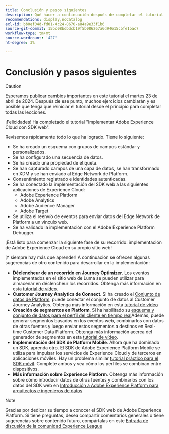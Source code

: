 ```yaml
---
title: Conclusión y pasos siguientes
description: Qué hacer a continuación después de completar el tutorial
recommendations: display,noCatalog
exl-id: bb0ef04d-fd01-4c24-8670-a84a9e33f1b6
source-git-commit: 15bc08bdbdcb19f5b086267a6d94615cbfe1bac7
workflow-type: tm+mt
source-wordcount: '427'
ht-degree: 3%

---
```


# Conclusión y pasos siguientes


>[!CAUTION]
>
>Esperamos publicar cambios importantes en este tutorial el martes 23 de abril de 2024. Después de ese punto, muchos ejercicios cambiarán y es posible que tenga que reiniciar el tutorial desde el principio para completar todas las lecciones.

¡Felicidades! Ha completado el tutorial &quot;Implementar Adobe Experience Cloud con SDK web&quot;.

Revisemos rápidamente todo lo que ha logrado. Tiene lo siguiente:

* Se ha creado un esquema con grupos de campos estándar y personalizados.
* Se ha configurado una secuencia de datos.
* Se ha creado una propiedad de etiqueta.
* Se han capturado campos de una capa de datos, se han transformado en XDM y se han enviado al Edge Network de Platform.
* Consentimiento registrado e identidades autenticadas.
* Se ha conectado la implementación del SDK web a las siguientes aplicaciones de Experience Cloud:
   * Adobe Experience Platform
   * Adobe Analytics
   * Adobe Audience Manager
   * Adobe Target
* Se utiliza el reenvío de eventos para enviar datos del Edge Network de Platform a un vínculo web.
* Se ha validado la implementación con el Adobe Experience Platform Debugger.

¡Está listo para comenzar la siguiente fase de su recorrido: implementación de Adobe Experience Cloud en su propio sitio web!

¡Y siempre hay más que aprender! A continuación se ofrecen algunas sugerencias de otro contenido para desarrollar en la implementación:


* **Déclencheur de un recorrido en Journey Optimizer**. Los eventos implementados en el sitio web de Luma se pueden utilizar para almacenar en déclencheur los recorridos. Obtenga más información en esta [tutorial de vídeo](https://experienceleague.adobe.com/docs/journey-optimizer-learn/tutorials/create-journeys/use-case-transactional-journey.html?lang=es).
* **Customer Journey Analytics de Connect**. Si ha creado el [Conjunto de datos de Platform](setup-experience-platform.md), puede conectar el conjunto de datos al Customer Journey Analytics. Obtenga más información en esta [tutorial de vídeo](https://experienceleague.adobe.com/docs/customer-journey-analytics-learn/tutorials/connecting-customer-journey-analytics-to-data-sources-in-platform.html)
* **Creación de segmentos en Platform**. Si ha habilitado su [esquema y conjunto de datos para el perfil del cliente en tiempo real](setup-experience-platform.md)Además, puede generar segmentos basados en los eventos web, combinarlos con datos de otras fuentes y luego enviar estos segmentos a destinos en Real-time Customer Data Platform. Obtenga más información acerca del generador de segmentos en esta [tutorial de vídeo](https://experienceleague.adobe.com/docs/platform-learn/tutorials/segments/create-segments.html).
* **Implementación del SDK de Platform Mobile**. Ahora que ha dominado un SDK, aprenda otro. El SDK de Adobe Experience Platform Mobile se utiliza para impulsar los servicios de Experience Cloud y de terceros en aplicaciones móviles. Hay un problema similar [tutorial práctico para el SDK móvil](https://experienceleague.adobe.com/docs/platform-learn/implement-mobile-sdk/overview.html?lang=es). Complete ambos y vea cómo los perfiles se combinan entre dispositivos.
* **Más información sobre Experience Platform**. Obtenga más información sobre cómo introducir datos de otras fuentes y combinarlos con los datos del SDK web en [Introducción a Adobe Experience Platform para arquitectos e ingenieros de datos](https://experienceleague.adobe.com/docs/platform-learn/getting-started-for-data-architects-and-data-engineers/overview.html?lang=es)


>[!NOTE]
>
>Gracias por dedicar su tiempo a conocer el SDK web de Adobe Experience Platform. Si tiene preguntas, desea compartir comentarios generales o tiene sugerencias sobre contenido futuro, compártalas en este [Entrada de discusión de la comunidad Experience League](https://experienceleaguecommunities.adobe.com/t5/adobe-experience-platform-launch/tutorial-discussion-implement-adobe-experience-cloud-with-web/td-p/444996)
